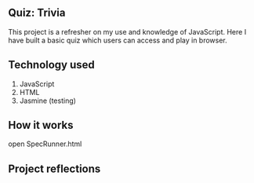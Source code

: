 ## Quiz: Trivia 

This project is a refresher on my use and knowledge of JavaScript. Here I have built a basic quiz which users can access and play in browser.

## Technology used

1. JavaScript
2. HTML
3. Jasmine (testing)

## How it works

open SpecRunner.html

## Project reflections
